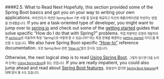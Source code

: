 ####2.5. What to Read Next
Hopefully, this section provided some of the Spring Boot basics and got you on your way to writing your own applications.
<small><small>바라건대,이 섹션은 Spring Boot 기본 사항 중 일부를 제공하고 자신의 애플리케이션을 작성하는 방법을 안내했습니다.</small></small>
If you are a task-oriented type of developer, you might want to jump over to [spring.io](https://spring.io/) and check out some of the [getting started](https://spring.io/guides/) guides that solve specific “How do I do that with Spring?” problems.
<small><small>작업 지향적인 유형의 개발자라면 [spring.io](https://spring.io/)로 이동하여 특정 "Spring으로 어떻게 할 수 있습니까?"라는 특정 문제를 해결하는 [getting started](https://spring.io/guides/) 가이드를 확인할 수 있습니다.</small></small>
We also have Spring Boot-specific [“How-to”](https://docs.spring.io/spring-boot/docs/current/reference/htmlsingle/#howto) reference documentation.
<small><small>또한 Spring Boot 관련 [“How-to”](https://docs.spring.io/spring-boot/docs/current/reference/htmlsingle/#howto)참조 문서도 있습니다.</small></small>

Otherwise, the next logical step is to read [Using Spring Boot](https://docs.spring.io/spring-boot/docs/current/reference/htmlsingle/#using-boot).
<small><small>그렇지 않으면 다음 논리적 단계는 [Using Spring Boot](https://docs.spring.io/spring-boot/docs/current/reference/htmlsingle/#using-boot)을 읽는 것입니다.</small></small>
If you are really impatient, you could also jump ahead and read about [Spring Boot features](https://docs.spring.io/spring-boot/docs/current/reference/htmlsingle/#boot-features).
<small><small>참을성이 없다면 [Spring Boot features](https://docs.spring.io/spring-boot/docs/current/reference/htmlsingle/#boot-features)에 대해 읽어 볼 수도 있습니다.</small></small>